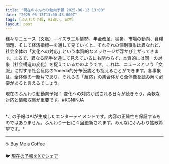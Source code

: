 ```yaml
---
title: "現在のふんわり動向予報 2025-06-13 13:00"
date: "2025-06-13T13:00:45.000Z"
tags: [ふんわり予報, AI占い, 日常]
layout: post
---
```


様々なニュース（文脈）―イスラエル情勢、年金改革、猛暑、市場の動向、食糧問題、そして経済指標―を通して見ていくと、それぞれの個別事象は異なれど、社会全体の「変化への対応」という本質的なメッセージが浮かび上がってきます。まるで、異なる関手を通して見えているにも関わらず、本質的には同一の対象（社会構造の変化）を捉えているかのようです。これは、ニュースという「文脈」に対する社会反応のYoneda的分布仮説とも捉えることができます。各事象は、全体像の一断片であり、それらの「反応」の集合体から全体像を読み解く必要があると言えるでしょう。


現在のふんわり動動向予報：
変化への対応が試される日々が続きそう。柔軟な対応と情報収集が重要です。#KGNINJA

<br>
*この予報はAIが生成したエンターテイメントです。内容の正確性を保証するものではありません。ふんわり一日に４回更新されます。みんなにふんわり拡散希望です。*

---
☕️ [Buy Me a Coffee](https://www.buymeacoffee.com/kgninja)

🐦 [現在の予報をXでシェア](https://twitter.com/intent/tweet?text=%E7%8F%BE%E5%9C%A8%E3%81%AE%E3%81%B5%E3%82%93%E3%82%8F%E3%82%8A%E4%BA%88%E5%A0%B1%3A%20%E3%80%8C%E6%A7%98%E3%80%85%E3%81%AA%E3%83%8B%E3%83%A5%E3%83%BC%E3%82%B9%EF%BC%88%E6%96%87%E8%84%88%EF%BC%89%E2%80%95%E3%82%A4%E3%82%B9%E3%83%A9%E3%82%A8%E3%83%AB%E6%83%85%E5%8B%A2%E3%80%81%E5%B9%B4%E9%87%91%E6%94%B9%E9%9D%A9%E3%80%81%E7%8C%9B%E6%9A%91%E3%80%81%E5%B8%82%E5%A0%B4%E3%81%AE%E5%8B%95%E5%90%91%E3%80%81%E9%A3%9F%E7%B3%A7%E5%95%8F%E9%A1%8C%E3%80%81%E3%81%9D%E3%81%97%E3%81%A6%E7%B5%8C%E6%B8%88%E6%8C%87%E6%A8%99%E2%80%95%E3%82%92%E9%80%9A%E3%81%97%E3%81%A6%E8%A6%8B%E3%81%A6%E3%81%84%E3%81%8F%E3%81%A8%E3%80%81%E3%81%9D%E3%82%8C%E3%81%9E%E3%82%8C%E3%81%AE%E5%80%8B%E5%88%A5%E4%BA%8B%E8%B1%A1%E3%81%AF%E7%95%B0%E3%81%AA%E3%82%8C%E3%81%A9%E3%80%81%E7%A4%BE%E4%BC%9A%E5%85%A8%E4%BD%93%E3%81%AE%E3%80%8C%E5%A4%89%E5%8C%96%E3%81%B8%E3%81%AE%E5%AF%BE%E5%BF%9C%E3%80%8D%E3%81%A8%E3%81%84%E3%81%86%E6%9C%AC%E8%B3%AA%E7%9A%84%E3%81%AA%E3%83%A1%E3%83%83%E3%82%BB%E3%83%BC%E3%82%B8...%E3%80%8D%23KGNINJA%20%E7%B6%9A%E3%81%8D%E3%81%AF%E3%83%96%E3%83%AD%E3%82%B0%E3%81%A7%EF%BC%81%F0%9F%91%87&url=https%3A%2F%2Fkg-ninja.github.io%2FFunwariyoso%2F)
